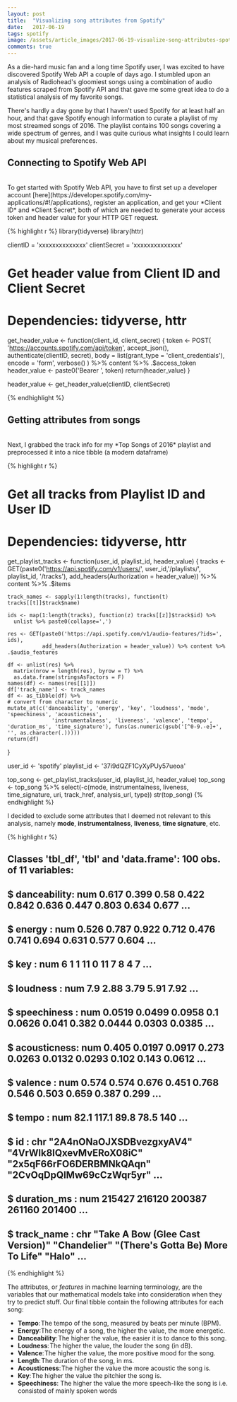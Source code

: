 ```yaml
---
layout: post
title:  "Visualizing song attributes from Spotify"
date:   2017-06-19
tags: spotify
image: /assets/article_images/2017-06-19-visualize-song-attributes-spotify/spotify-top-song.jpg
comments: true
---
```


As a die-hard music fan and a long time Spotify user, I was excited to have discovered Spotify Web API a couple of days ago. I stumbled upon an analysis of Radiohead's gloomiest songs using a combination of audio features scraped from Spotify API and that gave me some great idea to do a statistical analysis of my favorite songs.

There's hardly a day gone by that I haven't used Spotify for at least half an hour, and that gave Spotify enough information to curate a playlist of my most streamed songs of 2016. The playlist contains 100 songs covering a wide spectrum of genres, and I was quite curious what insights I could learn about my musical preferences.
## Connecting to Spotify Web API
<br>
To get started with Spotify Web API, you have to first set up a developer account [here](https://developer.spotify.com/my-applications/#!/applications), register an application, and get your *Client ID* and *Client Secret*, both of which are needed to generate your access token and header value for your HTTP GET request.

{% highlight r %}
library(tidyverse)
library(httr)


clientID = 'xxxxxxxxxxxxxx'
clientSecret = 'xxxxxxxxxxxxxx'

# Get header value from Client ID and Client Secret
# Dependencies: tidyverse, httr
get_header_value <- function(client_id, client_secret) {
  token <- POST(
    'https://accounts.spotify.com/api/token',
    accept_json(),
    authenticate(clientID, secret),
    body = list(grant_type = 'client_credentials'),
    encode = 'form',
    verbose()
  ) %>% content %>% .$access_token
  header_value <- paste0('Bearer ', token)
  return(header_value)
}

header_value <- get_header_value(clientID, clientSecret)

{% endhighlight %}
## Getting attributes from songs
<br>
Next, I grabbed the track info for my *Top Songs of 2016* playlist and preprocessed it into a nice tibble (a modern dataframe)

{% highlight r %}

# Get all tracks from Playlist ID and User ID
# Dependencies: tidyverse, httr
get_playlist_tracks <- function(user_id, playlist_id, header_value) {
    tracks <- GET(paste0('https://api.spotify.com/v1/users/', user_id,'/playlists/', playlist_id, '/tracks'),
                  add_headers(Authorization = header_value)) %>% 
      content %>% 
      .$items 
    
    track_names <- sapply(1:length(tracks), function(t) tracks[[t]]$track$name)
    
    ids <- map(1:length(tracks), function(z) tracks[[z]]$track$id) %>% 
      unlist %>% paste0(collapse=',')
    
    res <- GET(paste0('https://api.spotify.com/v1/audio-features/?ids=', ids),
               add_headers(Authorization = header_value)) %>% content %>% .$audio_features
    
    df <- unlist(res) %>% 
      matrix(nrow = length(res), byrow = T) %>% 
      as.data.frame(stringsAsFactors = F)
    names(df) <- names(res[[1]])
    df['track_name'] <- track_names
    df <- as_tibble(df) %>% 
    # convert from character to numeric
    mutate_at(c('danceability', 'energy', 'key', 'loudness', 'mode', 'speechiness', 'acousticness',
                  'instrumentalness', 'liveness', 'valence', 'tempo', 'duration_ms', 'time_signature'), funs(as.numeric(gsub('[^0-9.-e]+', '', as.character(.))))) 
    return(df)
}

user_id <- 'spotify'
playlist_id <- '37i9dQZF1CyXyPUy57ueoa'

top_song <- get_playlist_tracks(user_id, playlist_id, header_value)
top_song <- top_song %>% select(-c(mode, instrumentalness, liveness, time_signature, uri, track_href, analysis_url, type))
str(top_song)
{% endhighlight %}

I decided to exclude some attributes that I deemed not relevant to this analysis, namely **mode**, **instrumentalness**, **liveness**, **time signature**, etc. 

{% highlight r %}
## Classes 'tbl_df', 'tbl' and 'data.frame':    100 obs. of  11 variables:
##  $ danceability: num  0.617 0.399 0.58 0.422 0.842 0.636 0.447 0.803 0.634 0.677 ...
##  $ energy      : num  0.526 0.787 0.922 0.712 0.476 0.741 0.694 0.631 0.577 0.604 ...
##  $ key         : num  6 1 1 11 0 11 7 8 4 7 ...
##  $ loudness    : num  7.9 2.88 3.79 5.91 7.92 ...
##  $ speechiness : num  0.0519 0.0499 0.0958 0.1 0.0626 0.041 0.382 0.0444 0.0303 0.0385 ...
##  $ acousticness: num  0.405 0.0197 0.0917 0.273 0.0263 0.0132 0.0293 0.102 0.143 0.0612 ...
##  $ valence     : num  0.574 0.574 0.676 0.451 0.768 0.546 0.503 0.659 0.387 0.299 ...
##  $ tempo       : num  82.1 117.1 89.8 78.5 140 ...
##  $ id          : chr  "2A4nONaOJXSDBvezgxyAV4" "4VrWlk8IQxevMvERoX08iC" "2x5qF66rFO6DERBMNkQAqn" "2CvOqDpQIMw69cCzWqr5yr" ...
##  $ duration_ms : num  215427 216120 200387 261160 201400 ...
##  $ track_name  : chr  "Take A Bow (Glee Cast Version)" "Chandelier" "(There's Gotta Be) More To Life" "Halo" ...
{% endhighlight %}

The attributes, or *features* in machine learning terminology, are the variables that our mathematical models take into consideration when they try to predict stuff. Our final tibble contain the following attributes for each song:
- **Tempo**: The tempo of the song, measured by beats per minute (BPM).
- **Energy**:The energy of a song, the higher the value, the more energetic.
- **Danceability**: The higher the value, the easier it is to dance to this song.
- **Loudness**: The higher the value, the louder the song (in dB).
- **Valence**: The higher the value, the more positive mood for the song.
- **Length**: The duration of the song, in ms.
- **Acousticness**: The higher the value the more acoustic the song is.
- **Key**: The higher the value the pitchier the song is.
- **Speechiness**: The higher the value the more speech-like the song is i.e. consisted of mainly spoken words

